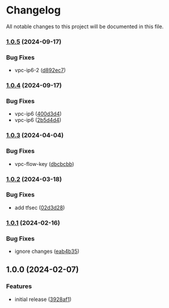 # Changelog

All notable changes to this project will be documented in this file.

### [1.0.5](https://github.com/finisterra-io/terraform-aws-vpc/compare/v1.0.4...v1.0.5) (2024-09-17)


### Bug Fixes

* vpc-ip6-2 ([d892ec7](https://github.com/finisterra-io/terraform-aws-vpc/commit/d892ec77c3e61698430c57cac00678a5231d65f3))

### [1.0.4](https://github.com/finisterra-io/terraform-aws-vpc/compare/v1.0.3...v1.0.4) (2024-09-17)


### Bug Fixes

* vpc-ip6 ([400d3d4](https://github.com/finisterra-io/terraform-aws-vpc/commit/400d3d4d278df0dc497be85e700aff356e7659c2))
* vpc-ip6 ([2b5d4d4](https://github.com/finisterra-io/terraform-aws-vpc/commit/2b5d4d401f752d218c653133523bf0735be31e0d))

### [1.0.3](https://github.com/finisterra-io/terraform-aws-vpc/compare/v1.0.2...v1.0.3) (2024-04-04)


### Bug Fixes

* vpc-flow-key ([dbcbcbb](https://github.com/finisterra-io/terraform-aws-vpc/commit/dbcbcbb0de93c5fc636f3fa2dee07f5588b4ce54))

### [1.0.2](https://github.com/finisterra-io/terraform-aws-vpc/compare/v1.0.1...v1.0.2) (2024-03-18)


### Bug Fixes

* add tfsec ([02d3d28](https://github.com/finisterra-io/terraform-aws-vpc/commit/02d3d2850741320bc4ddad4333cb49fe81626b7c))

### [1.0.1](https://github.com/finisterra-io/terraform-aws-vpc/compare/v1.0.0...v1.0.1) (2024-02-16)


### Bug Fixes

* ignore changes ([eab4b35](https://github.com/finisterra-io/terraform-aws-vpc/commit/eab4b35c8f7d8121f134e897a5136e4e17a023cc))

## 1.0.0 (2024-02-07)


### Features

* initial release ([3928af1](https://github.com/finisterra-io/terraform-aws-vpc/commit/3928af15326e15a4b19f7e252872008f5c71a8e3))
